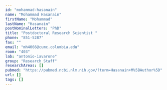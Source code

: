 ```yaml
---
id: "mohammad-hasanain"
name: "Mohammad Hasanain"
firstName: "Mohammad"
lastName: "Hasanain"
postNominalLetters: "PhD"
title: "Postdoctoral Research Scientist "
phone: "851-5287"
fax: ""
email: "mh4066@cumc.columbia.edu"
room: "403"
lab: "antonio-iavarone"
group: "Research Staff"
researchAreas: []
pubmed: "https://pubmed.ncbi.nlm.nih.gov/?term=Hasanain+M%5BAuthor%5D"
url: []
tags: []
---
```

